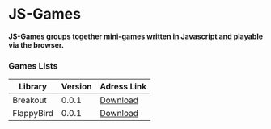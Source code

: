 # JS-Games #

**JS-Games groups together mini-games written in Javascript and playable via the browser.**

### Games Lists ###

Library | Version | Adress Link
------------- | ------------- | -------------
Breakout  | 0.0.1  | [Download](https://github.com/Paroxyste/JS-Games/tree/master/Breakout)
FlappyBird  | 0.0.1  | [Download](https://github.com/Paroxyste/JS-Games/tree/master/FlappyBird)
